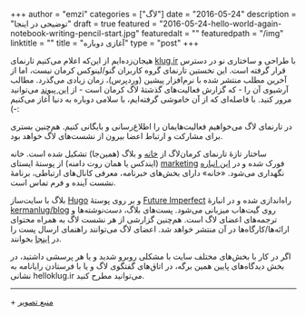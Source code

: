 +++
author = "emzi"
categories = ["لاگ"]
date = "2016-05-24"
description = "توضیحی در اینجا"
draft = true
featured = "2016-05-24-hello-world-again-notebook-writing-pencil-start.jpg"
featuredalt = ""
featuredpath = "/img"
linktitle = ""
title = "آغازی دوباره"
type = "post"
+++

هیجان‌زده‌ایم از این‌که اعلام می‌کنیم تارنمای [klug.ir](http://klug.ir) با طراحی و ساختاری نو در دسترس قرار گرفته است. این نخستین تارنمای گروه کاربران گنو/لینوکس کرمان نیست، اما از آخرین مطلب منتشر شده با نرم‌افزار پیشین (وردپرس)، زمان زیادی می‌گذرد. مطالب آرشیوی آن را - که گزارش فعالیت‌های گذشتهٔ لاگ کرمان است - از <a href="http://web.archive.org/web/20140118203056/http://www.klug.ir">این پیوند</a> می‌توانید مرور کنید. با فاصله‌ای که از آن خاموشی گرفته‌ایم، با سلامی دوباره به دنیا آغاز می‌کنیم (-:

<!--more-->

در تارنمای لاگ می‌خواهیم فعالیت‌هایمان را اطلاع‌رسانی و بایگانی کنیم. هم‌چنین بستری برای مشارکت و ارتباط اعضا بیرون از نشست‌های لاگ خواهد بود.

ساختار تازهٔ تارنمای کرمان‌لاگ از [خانه](/) و بلاگ (همین‌جا) تشکیل شده است. خانه (ایندکس یا همان روت دامنه) از پوستهٔ ایستای [marketing](http://purecss.io/layouts/marketing/) فورک شده و در [این انباره](https://github.com/kermanlug/kermanlug.github.io) نگهداری می‌شود. «خانه» دارای بخش‌های خبرنامه، معرفی کانال‌های ارتباطی، برنامهٔ نشست آینده و فرم تماس است.

بلاگ با سایت‌ساز [Hugo](https://gohugo.io) و بر روی پوستهٔ [Future Imperfect](http://themes.gohugo.io/future-imperfect/) راه‌اندازی شده و در انبارهٔ [kermanlug/blog](https://github.com/kermanlug/blog) روی گیت‌هاب میزبانی می‌شود. پست‌های بلاگ، دست‌نوشته‌ها و ترجمه‌های اعضای لاگ است. هم‌چنین گزارشی از هر نشست لاگ به همراه محتوای ارائه‌ها/کارگاه‌ها در آن منتشر خواهد شد. اعضای لاگ می‌توانند راهنمای ارسال پست را در [اینجا](https://github.com/kermanlug/blog/blob/master/README.md#posts) بخوانند.

اگر در کار با بخش‌های مختلف سایت با مشکلی روبرو شدید و یا هر پرسشی داشتید، در بخش دیدگاه‌های پایین همین برگه، در اتاق‌های گفتگوی لاگ و یا با فرستادن رایانامه به نشانی hello<i class="fa fa-at"></i>klug.ir می‌توانید مطرح کنید.

---
\+ [منبع تصویر](https://www.pexels.com/photo/notebook-writing-pencil-start-45718)